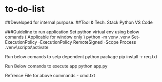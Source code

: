 # to-do-list
##Developed for internal purpose.
##Tool & Tech. Stack
Python VS Code

###Guideline to run application
Set python virtual env using below comands ( Applicable for window only )
python -m venv .venv Set-ExecutionPolicy -ExecutionPolicy RemoteSigned -Scope Process .venv\scripts\activate

Run below comands to setp dependent python package
pip install -r req.txt

Run Below comands to execute app
python app.py

Refrence File for above commands - cmd.txt